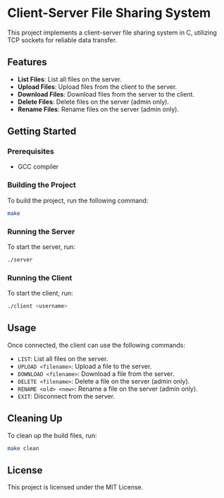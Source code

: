 # Client-Server File Sharing System

This project implements a client-server file sharing system in C, utilizing TCP sockets for reliable data transfer.

## Features

- **List Files**: List all files on the server.
- **Upload Files**: Upload files from the client to the server.
- **Download Files**: Download files from the server to the client.
- **Delete Files**: Delete files on the server (admin only).
- **Rename Files**: Rename files on the server (admin only).

## Getting Started

### Prerequisites

- GCC compiler

### Building the Project

To build the project, run the following command:

```sh
make
```

### Running the Server

To start the server, run:

```sh
./server
```

### Running the Client

To start the client, run:

```sh
./client <username>
```

## Usage

Once connected, the client can use the following commands:

- `LIST`: List all files on the server.
- `UPLOAD <filename>`: Upload a file to the server.
- `DOWNLOAD <filename>`: Download a file from the server.
- `DELETE <filename>`: Delete a file on the server (admin only).
- `RENAME <old> <new>`: Rename a file on the server (admin only).
- `EXIT`: Disconnect from the server.

## Cleaning Up

To clean up the build files, run:

```sh
make clean
```

## License

This project is licensed under the MIT License.